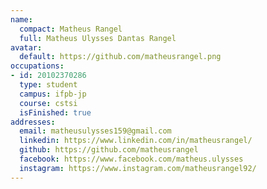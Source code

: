 ```yaml
---
name:
  compact: Matheus Rangel
  full: Matheus Ulysses Dantas Rangel
avatar:
  default: https://github.com/matheusrangel.png
occupations:
- id: 20102370286
  type: student
  campus: ifpb-jp
  course: cstsi
  isFinished: true
addresses:
  email: matheusulysses159@gmail.com
  linkedin: https://www.linkedin.com/in/matheusrangel/
  github: https://github.com/matheusrangel
  facebook: https://www.facebook.com/matheus.ulysses
  instagram: https://www.instagram.com/matheusrangel92/
---
```

